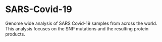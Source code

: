# SARS-Covid-19
Genome wide analysis of SARS Covid-19 samples from across the world. This analysis focuses on the SNP mutations and the resulting protein products.
